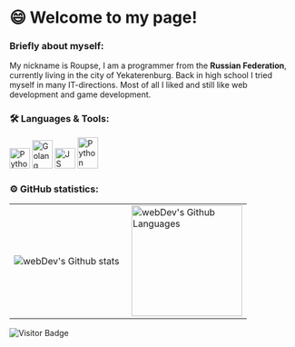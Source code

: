 # 😄 Welcome to my page!

### Briefly about myself:
My nickname is Roupse, I am a programmer from the **Russian Federation**, currently living in the city of Yekaterenburg. Back in high school I tried myself in many IT-directions. Most of all I liked and still like web development and game development.



### 🛠 Languages & Tools:
<p align="left">

<a href="https://python.org/" target="_blank" rel="noreferrer"><img src="https://raw.githubusercontent.com/danielcranney/readme-generator/main/public/icons/skills/python-colored.svg" width="36" height="36" alt="Python" /></a> <a href="https://go.dev/" target="_blank" rel="noreferrer"><img src="https://external-content.duckduckgo.com/iu/?u=https%3A%2F%2Frick.cogley.info%2Fimg%2Fgolang-logo.png&f=1&nofb=1&ipt=b2aea557853a963842525f59bc38fed7cc06e97e7bed52f2cf114c5ff7f68238&ipo=images" width="36" height="50" alt="Golang" /></a> <a href="https://developer.mozilla.org/en-US/docs/Web/JavaScript" target="_blank" rel="noreferrer"><img src="https://raw.githubusercontent.com/danielcranney/readme-generator/main/public/icons/skills/javascript-colored.svg" width="36" height="36" alt="JS" /></a> <a href="https://python.org/" target="_blank" rel="noreferrer"><img src="https://external-content.duckduckgo.com/iu/?u=https%3A%2F%2Fwww.rewan.dev%2Fresources%2Fimg%2Fgin.png&f=1&nofb=1&ipt=3de7a30e6be35b4f2f8d3479a9a0b3299a6b411f03881fc8e164d6b1a241d2ad&ipo=images" width="36" height="55" alt="Python" /></a>
  

</p>

### ⚙️ GitHub statistics:

<table>
  <tr>
    <td>
      <img align="left" src="http://github-readme-streak-stats.herokuapp.com?user=Roupse&theme=dark&background=000000" alt="webDev's Github stats" />
    </td>
    <td>
      <img height="195px" align="right" alt="webDev's Github Languages" src="https://github-readme-stats-sigma-five.vercel.app/api/top-langs/?username=Roupse&layout=compact&theme=vision-friendly-dark" />
    </td>
  </tr>
</table>

![Visitor Badge](https://visitor-badge.laobi.icu/badge?page_id=roupse)
